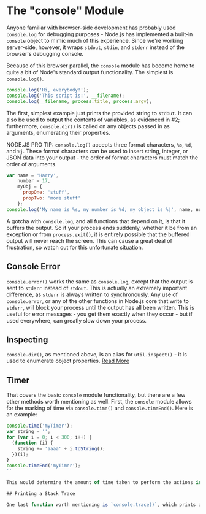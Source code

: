 # The "console" Module

Anyone familiar with browser-side development has probably used `console.log` for debugging purposes - Node.js has implemented a built-in `console` object to mimic much of this experience.  Since we're working server-side, however, it wraps `stdout`, `stdin`, and `stderr` instead of the browser's debugging console.

Because of this browser parallel, the `console` module has become home to quite a bit of Node's standard output functionality.  The simplest is `console.log()`.

```javascript
console.log('Hi, everybody!');
console.log('This script is:', __filename);
console.log(__filename, process.title, process.argv);
```

The first, simplest example just prints the provided string to `stdout`.  It can also be used to output the contents of variables, as evidenced in #2; furthermore, `console.dir()` is called on any objects passed in as arguments, enumerating their properties.

NODE.JS PRO TIP:
`console.log()` accepts three format characters, `%s`, `%d`, and `%j`.  These format characters can be used to insert string, integer, or JSON data into your output - the order of format characters must match the order of arguments.

```javascript
var name = 'Harry',
    number = 17,
    myObj = {
      propOne: 'stuff',
      propTwo: 'more stuff'
    };
console.log('My name is %s, my number is %d, my object is %j', name, number, myObj);
```

A gotcha with `console.log`, and all functions that depend on it, is that it buffers the output. So if your process ends suddenly, whether it be from an exception or from `process.exit()`, it is entirely possible that the buffered output will never reach the screen. This can cause a great deal of frustration, so watch out for this unfortunate situation.

## Console Error

`console.error()` works the same as `console.log`, except that the output is sent to `stderr` instead of `stdout`.  This is actually an extremely important difference, as `stderr` is always written to synchronously.  Any use of `console.error`, or any of the other functions in Node.js core that write to `stderr`, will block your process until the output has all been written.  This is useful for error messages - you get them exactly when they occur - but if used everywhere, can greatly slow down your process.

## Inspecting

`console.dir()`, as mentioned above, is an alias for `util.inspect()` - it is used to enumerate object properties.  [Read More](/articles/getting-started/how-to-use-util-inspect)

## Timer

That covers the basic `console` module functionality, but there are a few other methods worth mentioning as well.  First, the `console` module allows for the marking of time via `console.time()` and `console.timeEnd()`.  Here is an example:

```javascript
console.time('myTimer');
var string = '';
for (var i = 0; i < 300; i++) {
  (function (i) {
    string += 'aaaa' + i.toString();
  })(i);
}
console.timeEnd('myTimer');
``

This would determine the amount of time taken to perform the actions in between the `console.time` and `console.timeEnd` calls.

## Printing a Stack Trace

One last function worth mentioning is `console.trace()`, which prints a stack trace to its location in your code without throwing an error.  This can occasionally be useful if you'd like to figure out where a particular failing function was called from.